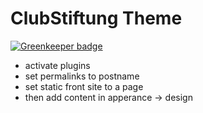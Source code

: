 # ClubStiftung Theme

[![Greenkeeper badge](https://badges.greenkeeper.io/spielhoelle/clubstiftung.svg)](https://greenkeeper.io/)
- activate plugins
- set permalinks to postname
- set static front site to a page
- then add content in apperance -> design
